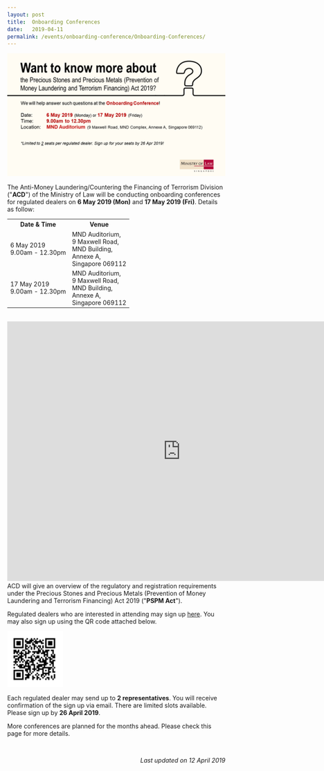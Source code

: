 ```yaml
---
layout: post
title:  Onboarding Conferences
date:   2019-04-11
permalink: /events/onboarding-conference/Onboarding-Conferences/
---
```

<a href="/images/Flyer617M.pdf"><img src="/images/Flyer617M.png"></a><br>

The Anti-Money Laundering/Countering the Financing of Terrorism Division ("**ACD**") of the Ministry of Law will be conducting onboarding conferences for regulated dealers on **6 May 2019 (Mon)** and **17 May 2019 (Fri)**. Details as follow:
<br>
<table>
  <tr>
    <th>Date &amp; Time</th>
    <th>Venue</th>
  </tr>
  <tr>
    <td>6 May 2019<br>9.00am - 12.30pm</td>
    <td>MND Auditorium,<br>9 Maxwell Road, <br>MND Building, <br>Annexe A,<br>Singapore 069112<br></td>
  </tr>
  <tr>
    <td>17 May 2019<br>9.00am - 12.30pm</td>
    <td>MND Auditorium,<br>9 Maxwell Road, <br>MND Building, <br>Annexe A,<br>Singapore 069112</td>
  </tr>
</table>

<br><iframe src="https://www.google.com/maps/embed?pb=!1m18!1m12!1m3!1d3988.8230131225905!2d103.84383631501258!3d1.2798193621523257!2m3!1f0!2f0!3f0!3m2!1i1024!2i768!4f13.1!3m3!1m2!1s0x31da190d5f119e03%3A0xec6abeac873c7e09!2sMND+Auditorium!5e0!3m2!1sen!2ssg!4v1555037744202!5m2!1sen!2ssg" width="800" height="600" frameborder="0" style="border:0" allowfullscreen></iframe>
ACD will give an overview of the regulatory and registration requirements under the Precious Stones and Precious Metals (Prevention of Money Laundering and Terrorism Financing) Act 2019 ("**PSPM Act**").

Regulated dealers who are interested in attending may sign up [here](https://form.gov.sg/5caf05dad0685a0010554589). You may also sign up using the QR code attached below.

<img src="/images/QRC617M.png" style="width:129px;height:129px;">

Each regulated dealer may send up to **2 representatives**. You will receive confirmation of the sign up via email. There are limited slots available. Please sign up by **26 April 2019**.

More conferences are planned for the months ahead. Please check this page for more details.

<br>

<p align = "right"><i>Last updated on 12 April 2019</i></p>

